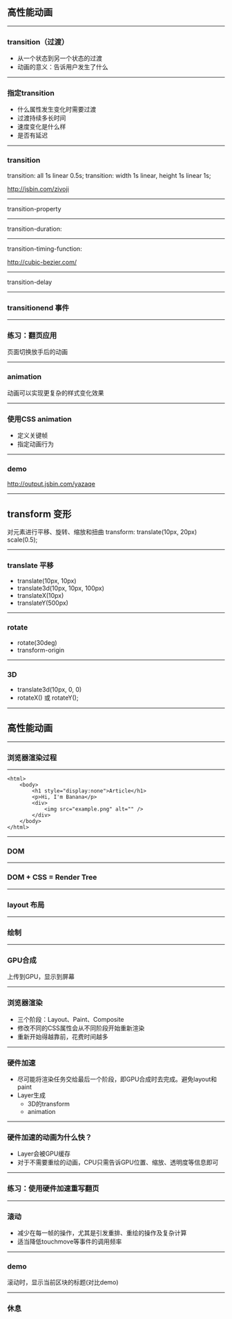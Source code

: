 ## 高性能动画

---

### transition（过渡）

* 从一个状态到另一个状态的过渡
* 动画的意义：告诉用户发生了什么

---

### 指定transition

* 什么属性发生变化时需要过渡
* 过渡持续多长时间
* 速度变化是什么样
* 是否有延迟

---

### transition

transition: all 1s linear 0.5s;
transition: width 1s linear, height 1s linear 1s;

http://jsbin.com/zivoji

---

transition-property

---

transition-duration: 

---

transition-timing-function:

http://cubic-bezier.com/

---

transition-delay

---

### transitionend 事件

---

### 练习：翻页应用

页面切换放手后的动画

---

### animation

动画可以实现更复杂的样式变化效果

---

### 使用CSS animation

* 定义关键帧
* 指定动画行为

---

### demo

http://output.jsbin.com/yazaqe

---

## transform 变形

对元素进行平移、旋转、缩放和扭曲
transform: translate(10px, 20px) scale(0.5);

---

### translate 平移

* translate(10px, 10px)
* translate3d(10px, 10px, 100px)
* translateX(10px)
* translateY(500px)

---

### rotate

* rotate(30deg)
* transform-origin

---

### 3D

* translate3d(10px, 0, 0)
* rotateX() 或 rotateY();

---

## 高性能动画

---

### 浏览器渲染过程

---

```markup
<html>
    <body>
        <h1 style="display:none">Article</h1>
        <p>Hi, I'm Banana</p>
        <div>
            <img src="example.png" alt="" />
        </div>
    </body>
</html>
```

---

### DOM

---

### DOM + CSS = Render Tree

---

### layout 布局

---

### 绘制

---

### GPU合成

上传到GPU，显示到屏幕

---

### 浏览器渲染

* 三个阶段：Layout、Paint、Composite
* 修改不同的CSS属性会从不同阶段开始重新渲染
* 重新开始得越靠前，花费时间越多

---

### 硬件加速

* 尽可能将渲染任务交给最后一个阶段，即GPU合成时去完成。避免layout和paint
* Layer生成
    * 3D的transform
    * animation

---

### 硬件加速的动画为什么快？

* Layer会被GPU缓存
* 对于不需要重绘的动画，CPU只需告诉GPU位置、缩放、透明度等信息即可

---

### 练习：使用硬件加速重写翻页

---

### 滚动

* 减少在每一帧的操作，尤其是引发重排、重绘的操作及复杂计算
* 适当降低touchmove等事件的调用频率

---

### demo

滚动时，显示当前区块的标题(对比demo)

---

### 休息


